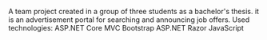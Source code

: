 A team project created in a group of three students as a bachelor's thesis. it is an advertisement portal for searching and announcing job offers.
Used technologies: 
ASP.NET Core MVC
Bootstrap
ASP.NET Razor
JavaScript
